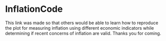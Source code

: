# InflationCode
This link was made so that others would be able to learn how to reproduce the plot for measuring inflation using different economic indicators while determining if 
recent concerns of inflation are valid. 
Thanks you for coming. 
